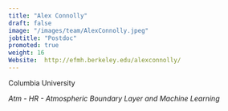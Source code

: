 ```yaml
---
title: "Alex Connolly"
draft: false
image: "/images/team/AlexConnolly.jpeg"
jobtitle: "Postdoc"
promoted: true
weight: 16
Website:  http://efmh.berkeley.edu/alexconnolly/
---
```


Columbia University  

*Atm - HR - Atmospheric Boundary Layer and Machine Learning*


